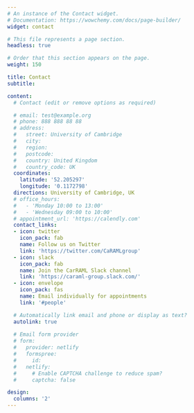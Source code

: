 ```yaml
---
# An instance of the Contact widget.
# Documentation: https://wowchemy.com/docs/page-builder/
widget: contact

# This file represents a page section.
headless: true

# Order that this section appears on the page.
weight: 150

title: Contact
subtitle:

content:
  # Contact (edit or remove options as required)

  # email: test@example.org
  # phone: 888 888 88 88
  # address:
  #   street: University of Cambridge
  #   city: 
  #   region: 
  #   postcode: 
  #   country: United Kingdom
  #   country_code: UK
  coordinates:
    latitude: '52.205297'
    longitude: '0.1172798'
  directions: University of Cambridge, UK
  # office_hours:
  #   - 'Monday 10:00 to 13:00'
  #   - 'Wednesday 09:00 to 10:00'
  # appointment_url: 'https://calendly.com'
  contact_links:
  - icon: twitter
    icon_pack: fab
    name: Follow us on Twitter
    link: 'https://twitter.com/CaRAMLgroup'
  - icon: slack
    icon_pack: fab
    name: Join the CarRAML Slack channel
    link: 'https://caraml-group.slack.com/'
  - icon: envelope
    icon_pack: fas
    name: Email individually for appointments
    link: '#people'

  # Automatically link email and phone or display as text?
  autolink: true
  
  # Email form provider
  # form:
  #   provider: netlify
  #   formspree:
  #     id:
  #   netlify:
  #     # Enable CAPTCHA challenge to reduce spam?
  #     captcha: false

design:
  columns: '2'
---
```

